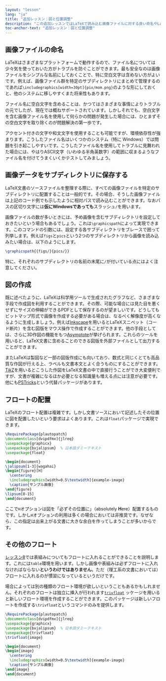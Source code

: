 ```yaml
---
layout: "lesson"
lang: "ja"
title: "追加レッスン：図と位置調整"
description: "この追加レッスンではLaTeXで読み込む画像ファイルに対する良い命名やLaTeX内で完結して図を作成する方法について詳述します。"
toc-anchor-text: "追加レッスン：図と位置調整"
---
```


## 画像ファイルの命名

LaTeXはさまざまなプラットフォームで動作するので、ファイル名については少々気を使っておいた方がトラブルを防ぐことができます。最も安全なのは画像ファイルをシンプルな名前にしておくことで、特に空白文字は含めない方がよいです。例えば、画像ファイル群を特定のサブディレクトリにまとめて管理するのであれば`\includegraphics[width=30pt]{pix/mom.png}`のような形にしておくと、他のシステムに移しやすくまた将来性もあります。

ファイル名に空白文字を含めることは、かつてはさまざまな事情によりトラブルの元でしたが、現在では概ねサポートされています。しかしそれでも、空白文字を含む画像ファイル名を使用して何らかの問題が発生した場合には、ひとまずその空白文字を取り除くのが問題解決の第一歩です。

アクセント付きの文字や和文文字を使用することも可能ですが、環境依存性が強まります。こうしたファイル名はいくつかのシステム（特に Windows）では問題を引き起こしやすいです。こうしたファイル名を使用してトラブルに見舞われた場合には、やはりASCII文字（いわゆる半角英数字）の範囲に収まるようなファイル名を付けてうまくいくかテストしてみましょう。

## 画像データをサブディレクトリに保存する

LaTeX文書のソースファイルを整理する際に、すべての画像ファイルを特定のサブディレクトリに配置することは一般的です。その場合、そうした画像ファイルは上記のコード例でも示したように相対パスで読み込むことができます。なおパスの区切り文字には**仮にWindowsであっても**スラッシュ`/`を用います。

画像ファイルの数が多いときには、予め画像を含むサブディレクトリを設定しておきたいという場合もあるでしょう。これは`\graphicspath`によって実現できます。このコマンドの引数には、設定する各サブディレクトリをブレースで囲って列挙します。例えば`figs`と`pics`という2つのサブディレクトリから画像を読み込みたい場合は、以下のようにします。

<!-- {% raw %} -->
```latex
\graphicspath{{figs/}{pics/}}
```
<!-- {% endraw %} -->

特に、それぞれのサブディレクトリの名前の末尾に`/`が付いている点にはよく注意してください。

## 図の作成

既に述べたように、LaTeXは科学用ツールで生成されたグラフなど、さまざまな手段で作成図を利用することができます。その際、可能な場合には見た目を悪くせずにサイズの伸縮ができるPDFとして保存するのが望ましいです。どうしてもビットマップ形式で画像を作成する必要がある場合は、なるべく解像度が高くなるように生成しましょう。例えば[Inkscape](https://inkscape.org/)を用いるとLaTeXスニペット（コード断片）を含む図版をマウス操作で作成することができます。他の手段としては、さらに3D作図の機能をもつ[Asymptote](https://www.ctan.org/pkg/asymptote)が挙げられます。これらのツールを用いると、LaTeX文書に含めることのできる図版を外部ファイルとして出力することができます。

またLaTeXは製図など一部の図版作成にも向いており、数式と同じくとても高品質な作図が行える上、ラベルも文書本文とよく合うものにすることができます。[Ti*k*Z](https://ctan.org/pkg/pgf)を用いるとこうした作図をLaTeX文書の中で直接行うことができ大変便利ですが、文書が複雑になるほか必要となる知識量も増える点には注意が必要です。他にも[PSTricks](https://ctan.org/pkg/pstricks-base)という代替パッケージがあります。

## フロートの配置

LaTeXのフロート配置は複雑です。しかし文書ソースにおいて記述したその位置に図を配置したいという要求はよくあります。これは`float`パッケージで実現できます。

```latex
\RequirePackage{plautopatch}
\documentclass[dvipdfmx]{jlreq}
\usepackage{graphicx}
\usepackage{bxjalipsum}  % 日本語ダミーテキスト
\usepackage{float}

\begin{document}
\jalipsum[1-3]{wagahai}
\begin{figure}[H]
  \centering
  \includegraphics[width=0.5\textwidth]{example-image}
  \caption{サンプル画像}
\end{figure}
\lipsum[8-15]
\end{document}
```

ここで`H`オプションは図を「必ずその位置に」（absolutely **H**ere）配置するものです。しかし`H`オプションの利用は多くの場合においては非推奨です。なぜなら、この指定は出来上がる文書に大きな余白を作ってしまうことが多いからです。

## その他のフロート

[レッスン8](lesson-08)では表組みについてもフロートに入れることができることを説明します。これには`table`環境を用います。しかし画像や表組みは必ずフロートに入れなければならない**というわけではありません**。ただ（理工系の文書においては）フロートに入れるのが慣習になっているというだけです。

場合によっては別の種類のフロート環境が欲しいということもあるかもしれません。それぞれのフロートは独立に挿入が行われます[`trivfloat`](https://ctan.org/pkg/trivfloat) ッケージを用いると新しいフロート環境を作成することができます。このパッケージは新しいフロートを作成する`\trivfloat`というコマンドのみを提供します。

```latex
\RequirePackage{plautopatch}
\documentclass[dvipdfmx]{jlreq}
\usepackage{graphicx}
\usepackage{bxjalipsum}  % 日本語ダミーテキスト
\usepackage{trivfloat}
\trivfloat{image}

\begin{document}
\begin{image}
  \centering
  \includegraphics[width=0.5\textwidth]{example-image}
  \caption{サンプル画像}
\end{image}
\end{document}
```
